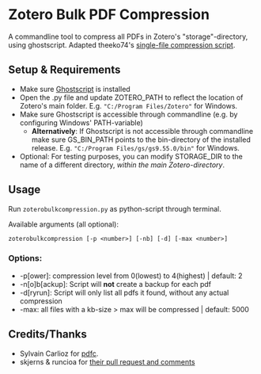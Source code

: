 # Zotero Bulk PDF Compression

A commandline tool to compress all PDFs in Zotero's "storage"-directory, using ghostscript. Adapted theeko74's [single-file compression script](https://github.com/theeko74/pdfc).

## Setup & Requirements

 * Make sure [Ghostscript](https://www.ghostscript.com/) is installed
* Open the .py file and update ZOTERO_PATH to reflect the location of Zotero's main folder. E.g. `"C:/Program Files/Zotero"` for Windows.
*  Make sure Ghostscript is accessible through commandline (e.g. by configuring Windows' PATH-variable)
   * **Alternatively**: If Ghostscript is not accessible through commandline make sure GS_BIN_PATH points to the bin-directory of the installed release. E.g. `"C:/Program Files/gs/gs9.55.0/bin"` for Windows.
* Optional: For testing purposes, you can modify STORAGE_DIR to the name of a different directory, *within the main Zotero-directory*.


## Usage

Run `zoterobulkcompression.py` as python-script through terminal.

Available arguments (all optional):

`zoterobulkcompression [-p <number>] [-nb] [-d] [-max <number>]`

### Options:
* -p[ower]: compression level from 0(lowest) to 4(highest) | default: 2
* -n[o]b[ackup]: Script will **not** create a backup for each pdf
* -d[ryrun]: Script will only list all pdfs it found, without any actual compression
* -max: all files with a kb-size > max will be compressed | default: 5000

## Credits/Thanks
* Sylvain Carlioz for [pdfc](https://github.com/theeko74/pdfc).
* skjerns & runcioa for [their pull request and comments](https://github.com/theeko74/pdfc/pull/4)
